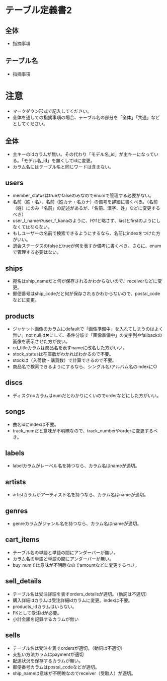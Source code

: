 # テーブル定義書2
## 全体
- 指摘事項

## テーブル名
- 指摘事項

# 注意
* マークダウン形式で記入してください。
* 全体を通しての指摘事項の場合、テーブル名の部分を「全体」「共通」などとしてください。


## 全体
- 主キーのidカラムが無い。その代わり「モデル名_id」が主キーになっている。「モデル名_id」を無くしてidに変更。
- カラム名にはテーブル名と同じワードは含まない。

## users
- member_statusはtrueかfalseのみなのでenumで管理する必要がない。
- 名前（姓・名）、名前（姓カナ・名カナ）の備考を詳細に書くべき。（名前（姓）にのみ「名前」の記述があるが、「名前、漢字、姓」などに変更するべき）
- user_l_nameやuser_f_kanaのように、lやfと略さず、lastとfirstのようにしなくてはならない。
- もしユーザーの名前で検索できるようにするなら、名前にindexをつけた方がいい。
- 退会ステータスのfalseとtrueが何を表すか備考に書くべき。さらに、enumで管理する必要はない。

## ships
- 宛名はship_nameだと何が保存されるかわからないので、receiverなどに変更。
- 郵便番号はship_codeだと何が保存されるかわからないので、postal_codeなどに変更。

## products
- ジャケット画像のカラムにdefaultで「画像準備中」を入れてしまうのはよく無い。not nullは✖︎にして、条件分岐で「画像準備中」の文字列やfallbackの画像を表示させた方が良い。
- cd_titleカラムは商品名を表すnameに改名した方がいい。
- stock_statusは在庫数がわかればわかるので不要。
- stockは（入荷数 - 購買数）で計算できるので不要。
- 商品名で検索できるようにするなら、シングル名/アルバム名のindexに○

## discs
- ディスクnoカラムはnumだとわかりにくいのでorderなどにした方がいい。

## songs
- 曲名idにindexは不要。
- track_numだと意味が不明瞭なので、track_numberやorderに変更するべき。

## labels
- labelカラムがレーベル名を持つなら、カラム名はnameが適切。

## artists
- artistカラムがアーティスト名を持つなら、カラム名はnameが適切。

## genres
- genreカラムがジャンル名を持つなら、カラム名はnameが適切。

## cart_items
- テーブル名の単語と単語の間にアンダーバーが無い。
- カラム名の単語と単語の間にアンダーバーが無い。
- buy_numでは意味が不明瞭なのでamountなどに変更するべき。

## sell_details
- テーブル名は受注詳細を表すorders_detailsが適切。（動詞は不適切）
- 購入詳細idカラムは受注詳細idカラムに変更。indexは不要。
- products_idカラムはいらない。
- FKとして受注idが必要。
- 小計金額を記録するカラムが無い

## sells
- テーブル名は受注を表すordersが適切。（動詞は不適切）
- 支払い方法カラムはpaymentが適切
- 配達状況を保存するカラムが無い。
- 郵便番号カラムはpostal_codeなどが適切。
- ship_nameは意味が不明瞭なのでreceiver（受取人）が適切。
